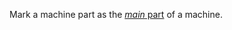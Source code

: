 Mark a machine part as the [_main_ part](/machine/configure/parts-and-remotes/#machine-parts) of a machine.
